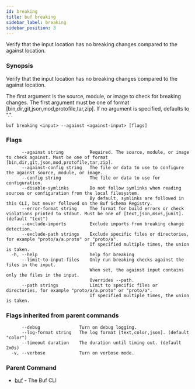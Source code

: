 ```yaml
---
id: breaking
title: buf breaking
sidebar_label: breaking
sidebar_position: 3
---
```

Verify that the input location has no breaking changes compared to the against location.

### Synopsis

Verify that the input location has no breaking changes compared to the against location.

The first argument is the source, module, or image to check for breaking changes.
The first argument must be one of format [bin,dir,git,json,mod,protofile,tar,zip].
If no argument is specified, defaults to &#34;.&#34;. 

```
buf breaking <input> --against <against-input> [flags]
```

### Flags

```
      --against string          Required. The source, module, or image to check against. Must be one of format [bin,dir,git,json,mod,protofile,tar,zip].
      --against-config string   The file or data to use to configure the against source, module, or image.
      --config string           The file or data to use for configuration.
      --disable-symlinks        Do not follow symlinks when reading sources or configuration from the local filesystem.
                                By default, symlinks are followed in this CLI, but never followed on the Buf Schema Registry.
      --error-format string     The format for build errors or check violations printed to stdout. Must be one of [text,json,msvs,junit]. (default "text")
      --exclude-imports         Exclude imports from breaking change detection.
      --exclude-path strings    Exclude specific files or directories, for example "proto/a/a.proto" or "proto/a".
                                If specified multiple times, the union is taken.
  -h, --help                    help for breaking
      --limit-to-input-files    Only run breaking checks against the files in the input.
                                When set, the against input contains only the files in the input.
                                Overrides --path.
      --path strings            Limit to specific files or directories, for example "proto/a/a.proto" or "proto/a".
                                If specified multiple times, the union is taken.
```

### Flags inherited from parent commands

```
      --debug               Turn on debug logging.
      --log-format string   The log format [text,color,json]. (default "color")
      --timeout duration    The duration until timing out. (default 2m0s)
  -v, --verbose             Turn on verbose mode.
```

### Parent Command

* [buf](index)	 - The Buf CLI
